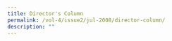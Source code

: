 ```yaml
---
title: Director's Column
permalink: /vol-4/issue2/jul-2008/director-column/
description: ""
---
```

